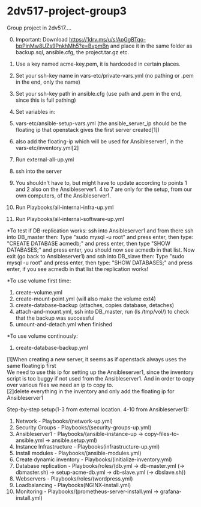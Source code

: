 # 2dv517-project-group3

Group project in 2dv517....

0. Important: Download https://1drv.ms/u/s!ApGgBTqo-bpPinMw8UZs9PnkhMh5?e=BvpmBn and place it in the same folder as backup.sql, ansible.cfg, the project.tar.gz etc.    
1. Use a key named acme-key.pem, it is hardcoded in certain places.

2. Set your ssh-key name in vars-etc/private-vars.yml (no pathing or .pem in the end, only the name)
3. Set your ssh-key path in ansible.cfg (use path and .pem in the end, since this is full pathing)    

4. Set variables in:
5. vars-etc/ansible-setup-vars.yml (the ansible_server_ip should be the floating ip that openstack gives the first server created[1])
6. also add the floating-ip which will be used for Ansibleserver1, in the vars-etc/inventory.yml[2]
7. Run external-all-up.yml    

8. ssh into the server
9. You shouldn't have to, but might have to update according to points 1 and 2 also on the Ansibleserver1. 4 to 7 are only for the setup, from our own computers, of the Ansibleserver1.
10. Run Playbooks/all-internal-infra-up.yml
11. Run Playbooks/all-internal-software-up.yml    



*To test if DB-replication works: ssh into Ansibleserver1 and from there ssh into DB_master then:
 Type "sudo mysql -u root"  and press enter, then type: "CREATE DATABASE acmedb;" and press enter, then type "SHOW DATABASES;" and press enter, you should now see acmedb in that list.
Now exit (go back to Ansibleserver1) and ssh into DB_slave then:
Type "sudo mysql -u root" and press enter, then type: "SHOW DATABASES;" and press enter, if you see acmedb in that list the replication works!

*To use volume first time:
1. create-volume.yml
2. create-mount-point.yml (will also make the volume ext4)
3. create-database-backup (attaches, copies database, detaches)
4. attach-and-mount.yml, ssh into DB_master, run (ls /tmp/vol/) to check that the backup was successful
5. umount-and-detach.yml when finished

*To use volume continously:
1. create-database-backup.yml


[1]When creating a new server, it seems as if openstack always uses the same floatingip first  
We need to use this ip for setting up the Ansibleserver1, since the inventory script is too buggy if not used from the Ansibleserver1. And in order to copy over various files we need an ip to copy to.  
[2]delete everything in the inventory and only add the floating ip for Ansibleserver1


Step-by-step setup(1-3 from external location. 4-10 from Ansibleserver1):
1. Network - Playbooks/(network-up.yml)
2. Security Groups - Playbooks/(security-groups-up.yml)
3. Ansibleserver1 - Playbooks/(ansible-instance-up -> copy-files-to-ansible.yml -> ansible.setup.yml)
4. Instance Infrastructure - Playbooks(infrastructure-up.yml)
5. Install modules - Playbooks/(ansible-modules.yml)
6. Create dynamic inventory - Playbooks/(initialize-inventory.yml) 
7. Database replication - Playbooks/roles/(db.yml -> db-master.yml (-> dbmaster.sh) -> setup-acme-db.yml -> db-slave.yml (-> dbslave.sh))
8. Webservers - Playbooks/roles/(wordpress.yml)
9. Loadbalancing - Playbooks(NGINX-install.yml)
10. Monitoring - Playbooks/(prometheus-server-install.yml -> grafana-install.yml)

